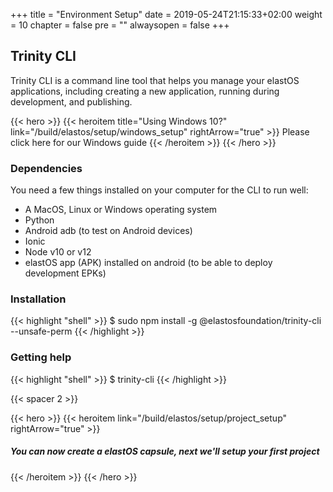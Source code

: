 +++
title = "Environment Setup"
date = 2019-05-24T21:15:33+02:00
weight = 10
chapter = false
pre = ""
alwaysopen = false
+++ 

## Trinity CLI

Trinity CLI is a command line tool that helps you manage your elastOS applications, including creating a new application, running during development, and publishing.

{{< hero >}}
    {{< heroitem title="Using Windows 10?" link="/build/elastos/setup/windows_setup" rightArrow="true" >}}
        Please click here for our Windows guide
    {{< /heroitem >}}
{{< /hero >}}

### Dependencies

You need a few things installed on your computer for the CLI to run well:

- A MacOS, Linux or Windows operating system
- Python
- Android adb (to test on Android devices)
- Ionic
- Node v10 or v12
- elastOS app (APK) installed on android (to be able to deploy development EPKs)

### Installation

{{< highlight "shell" >}}
$ sudo npm install -g @elastosfoundation/trinity-cli --unsafe-perm
{{< /highlight >}}

### Getting help

{{< highlight "shell" >}}
$ trinity-cli
{{< /highlight >}}

{{< spacer 2 >}}

{{< hero >}}
    {{< heroitem link="/build/elastos/setup/project_setup" rightArrow="true" >}}
        <h5>You can now create a elastOS capsule, next we'll setup your first project</h5>
    {{< /heroitem >}}
{{< /hero >}}
